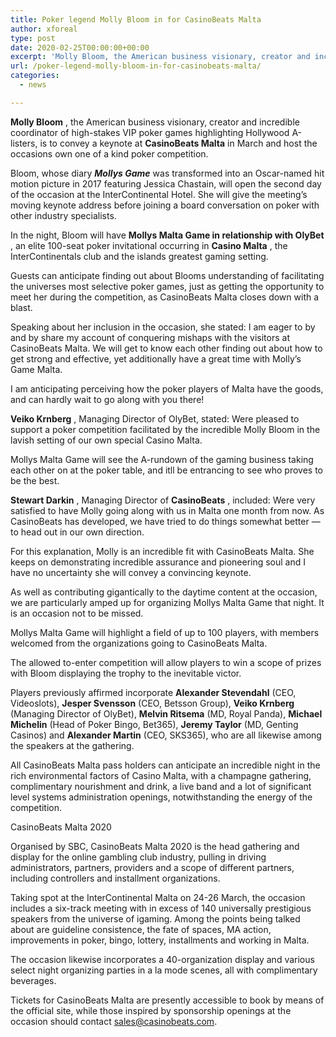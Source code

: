 ```yaml
---
title: Poker legend Molly Bloom in for CasinoBeats Malta
author: xforeal 
type: post
date: 2020-02-25T00:00:00+00:00
excerpt: 'Molly Bloom, the American business visionary, creator and incredible coordinator of high-stakes VIP poker games highlighting Hollywood A-listers, is to convey a keynote at CasinoBeats Malta in March and host the occasions own special poker tournament '
url: /poker-legend-molly-bloom-in-for-casinobeats-malta/
categories:
  - news

---
```

**Molly Bloom** , the American business visionary, creator and incredible coordinator of high-stakes VIP poker games highlighting Hollywood A-listers, is to convey a keynote at **CasinoBeats Malta** in March and host the occasions own one of a kind poker competition. 

Bloom, whose diary **_Mollys Game_** was transformed into an Oscar-named hit motion picture in 2017 featuring Jessica Chastain, will open the second day of the occasion at the InterContinental Hotel. She will give the meeting&#8217;s moving keynote address before joining a board conversation on poker with other industry specialists. 

In the night, Bloom will have **Mollys Malta Game in relationship with OlyBet** , an elite 100-seat poker invitational occurring in **Casino Malta** , the InterContinentals club and the islands greatest gaming setting. 

Guests can anticipate finding out about Blooms understanding of facilitating the universes most selective poker games, just as getting the opportunity to meet her during the competition, as CasinoBeats Malta closes down with a blast. 

Speaking about her inclusion in the occasion, she stated: I am eager to by and by share my account of conquering mishaps with the visitors at CasinoBeats Malta. We will get to know each other finding out about how to get strong and effective, yet additionally have a great time with Molly&#8217;s Game Malta. 

I am anticipating perceiving how the poker players of Malta have the goods, and can hardly wait to go along with you there! 

**Veiko Krnberg** , Managing Director of OlyBet, stated: Were pleased to support a poker competition facilitated by the incredible Molly Bloom in the lavish setting of our own special Casino Malta. 

Mollys Malta Game will see the A-rundown of the gaming business taking each other on at the poker table, and itll be entrancing to see who proves to be the best. 

**Stewart Darkin** , Managing Director of **CasinoBeats** , included: Were very satisfied to have Molly going along with us in Malta one month from now. As CasinoBeats has developed, we have tried to do things somewhat better &#8212; to head out in our own direction. 

For this explanation, Molly is an incredible fit with CasinoBeats Malta. She keeps on demonstrating incredible assurance and pioneering soul and I have no uncertainty she will convey a convincing keynote. 

As well as contributing gigantically to the daytime content at the occasion, we are particularly amped up for organizing Mollys Malta Game that night. It is an occasion not to be missed. 

Mollys Malta Game will highlight a field of up to 100 players, with members welcomed from the organizations going to CasinoBeats Malta. 

The allowed to-enter competition will allow players to win a scope of prizes with Bloom displaying the trophy to the inevitable victor. 

Players previously affirmed incorporate **Alexander Stevendahl** (CEO, Videoslots), **Jesper Svensson** (CEO, Betsson Group), **Veiko Krnberg** (Managing Director of OlyBet), **Melvin Ritsema** (MD, Royal Panda), **Michael Michelin** (Head of Poker Bingo, Bet365), **Jeremy Taylor** (MD, Genting Casinos) and **Alexander Martin** (CEO, SKS365), who are all likewise among the speakers at the gathering. 

All CasinoBeats Malta pass holders can anticipate an incredible night in the rich environmental factors of Casino Malta, with a champagne gathering, complimentary nourishment and drink, a live band and a lot of significant level systems administration openings, notwithstanding the energy of the competition. 

CasinoBeats Malta 2020 

Organised by SBC, CasinoBeats Malta 2020 is the head gathering and display for the online gambling club industry, pulling in driving administrators, partners, providers and a scope of different partners, including controllers and installment organizations. 

Taking spot at the InterContinental Malta on 24-26 March, the occasion includes a six-track meeting with in excess of 140 universally prestigious speakers from the universe of igaming. Among the points being talked about are guideline consistence, the fate of spaces, MA action, improvements in poker, bingo, lottery, installments and working in Malta. 

The occasion likewise incorporates a 40-organization display and various select night organizing parties in a la mode scenes, all with complimentary beverages. 

Tickets for CasinoBeats Malta are presently accessible to book by means of the official site, while those inspired by sponsorship openings at the occasion should contact sales@casinobeats.com.